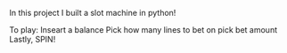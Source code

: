 In this project I built a slot machine in python!

To play:
Inseart a balance
Pick how many lines to bet on
pick bet amount
Lastly, SPIN!
